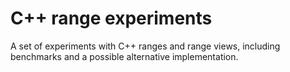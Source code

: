 # C++ range experiments

A set of experiments with C++ ranges and range views, including benchmarks and a possible alternative implementation.
